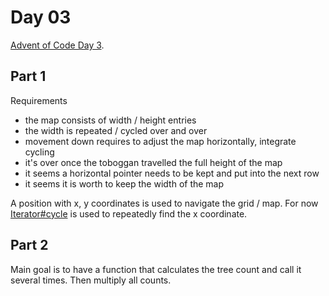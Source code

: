 # Day 03

[Advent of Code Day 3](https://adventofcode.com/2020/day/3).

## Part 1

Requirements

* the map consists of width / height entries
* the width is repeated / cycled over and over
* movement down requires to adjust the map horizontally, integrate cycling
* it's over once the toboggan travelled the full height of the map
* it seems a horizontal pointer needs to be kept and put into the next row
* it seems it is worth to keep the width of the map

A position with x, y coordinates is used to navigate the grid / map. For now [Iterator#cycle](https://doc.rust-lang.org/std/iter/trait.Iterator.html#method.cycle) is used to repeatedly find the x coordinate.


## Part 2

Main goal is to have a function that calculates the tree count and call it several times. Then multiply all counts.
